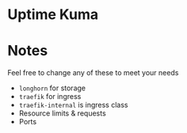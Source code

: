 # Uptime Kuma


# Notes

Feel free to change any of these to meet your needs

* `longhorn` for storage
* `traefik` for ingress
* `traefik-internal` is ingress class
* Resource limits & requests
* Ports
